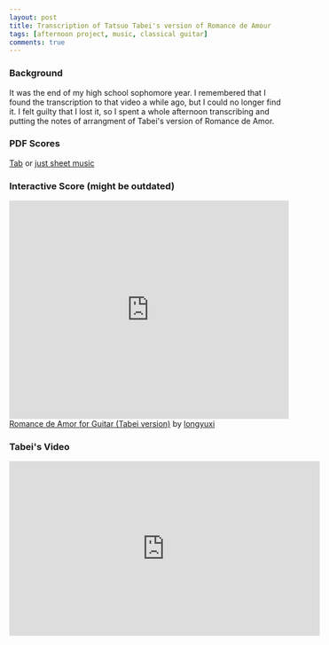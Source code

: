 ```yaml
---
layout: post
title: Transcription of Tatsuo Tabei's version of Romance de Amour
tags: [afternoon project, music, classical guitar]
comments: true
---
```


### Background
It was the end of my high school sophomore year. I remembered that I found the transcription to that video a while ago, but I could no longer find it. I felt guilty that I lost it, so I spent a whole afternoon transcribing and putting the notes of arrangment of Tabei's version of Romance de Amor. 

### PDF Scores
[Tab](/assets/files/Romance%20de%20Amor%20tab.pdf) or [just sheet music](/assets/files/Romance%20de%20Amor%20sheet%20music.pdf)

### Interactive Score (might be outdated)
<iframe width="100%" height="394" src="https://musescore.com/user/29755265/scores/5575060/embed" frameborder="0" allowfullscreen allow="autoplay; fullscreen"></iframe>
<span><a href="https://musescore.com/user/29755265/scores/5575060/s/yQsE9K" target="_blank">Romance de Amor for Guitar (Tabei version)</a> by <a href="https://musescore.com/longyuxi">longyuxi</a></span>

### Tabei's Video
<iframe width="560" height="315" src="https://www.youtube.com/embed/Z5tEd16aBCY" frameborder="0" allow="accelerometer; autoplay; clipboard-write; encrypted-media; gyroscope; picture-in-picture" allowfullscreen></iframe>